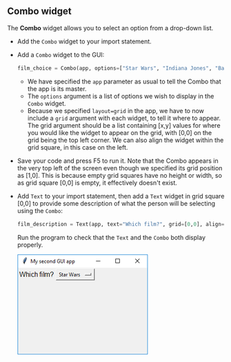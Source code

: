 ## Combo widget

The **Combo** widget allows you to select an option from a drop-down list.

- Add the `Combo` widget to your import statement.

- Add a `Combo` widget to the GUI:

    ```python
    film_choice = Combo(app, options=["Star Wars", "Indiana Jones", "Batman"], grid=[1,0], align="left")
    ```

    - We have specified the `app` parameter as usual to tell the Combo that the app is its master.
    - The `options` argument is a list of options we wish to display in the `Combo` widget.
    - Because we specified `layout=grid` in the app, we have to now include a `grid` argument with each widget, to tell it where to appear. The grid argument should be a list containing [x,y] values for where you would like the widget to appear on the grid, with [0,0] on the grid being the top left corner. We can also align the widget within the grid square, in this case on the left.

- Save your code and press F5 to run it. Note that the Combo appears in the very top left of the screen even though we specified its grid position as [1,0]. This is because empty grid squares have no height or width, so as grid square [0,0] is empty, it effectively doesn't exist.

- Add `Text` to your import statement, then add a `Text` widget in grid square [0,0] to provide some description of what the person will be selecting using the `Combo`:

    ```python
    film_description = Text(app, text="Which film?", grid=[0,0], align="left")
    ```

    Run the program to check that the `Text` and the `Combo` both display properly.

    ![Combo with text](images/combo-with-text.png)

